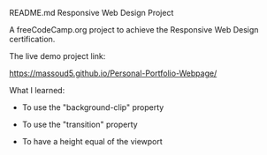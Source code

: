 README.md
Responsive Web Design Project

A freeCodeCamp.org project to achieve the Responsive Web Design certification.

The live demo project link:

https://massoud5.github.io/Personal-Portfolio-Webpage/

What I learned:

- To use the "background-clip" property

- To use the "transition" property

- To have a height equal of the viewport




